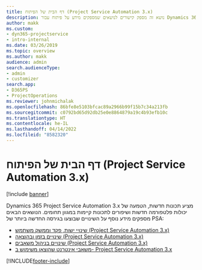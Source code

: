 ```yaml
---
title: דף הבית של הפיתוח (Project Service Automation 3.x)
description: נושא זה מספק קישורים לנושאים שמספקים מידע על פיתוח עבור Dynamics 365 Project Service Automation (PSA)‎ גירסה ‎3.x.
author: makk
ms.custom:
- dyn365-projectservice
- intro-internal
ms.date: 03/26/2019
ms.topic: overview
ms.author: makk
audience: admin
search.audienceType:
- admin
- customizer
search.app:
- D365PS
- ProjectOperations
ms.reviewer: johnmichalak
ms.openlocfilehash: 86bfe8e5103bfcac89a2966b99f15b7c34a213fb
ms.sourcegitcommit: c0792bd65d92db25e0e8864879a19c4b93efb10c
ms.translationtype: HT
ms.contentlocale: he-IL
ms.lasthandoff: 04/14/2022
ms.locfileid: "8582320"
---
```

# <a name="development-home-page-project-service-automation-3x"></a>דף הבית של הפיתוח (Project Service Automation 3.x)

[!include [banner](../../includes/psa-now-project-operations.md)]

Dynamics 365 Project Service Automation 3.x מציע תכונות חדשות, הטמעה של יכולות פלטפורמה חדשות ושיפורים לתכונות קיימות במגוון תחומים. הנושאים הבאים מספקים מידע נוסף על השינויים שבוצעו בגירסה החדשה ביותר של PSA:

- [שינויי ישות, פקד וממשק משתמש (Project Service Automation 3.x)](../developer-guides/entity-changes-v3.x.md)
- [שינויים בזמן ובהוצאה (Project Service Automation 3.x)](../developer-guides/time-expense-changes-v3.x.md)
- [שינויים בניהול משאבים (Project Service Automation 3.x)](../developer-guides/resource-management-changes-v3.x.md)
- [משאבי אינטרנט שהוצאו משימוש ב- Project Service Automation 3.x](../developer-guides/web-resources-deprecated-v3.x.md)


[!INCLUDE[footer-include](../../includes/footer-banner.md)]
